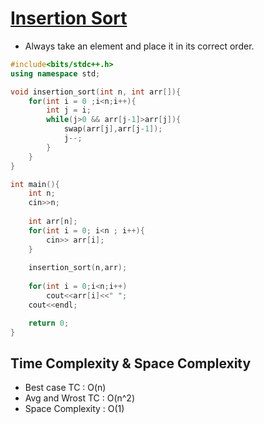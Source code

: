 # [Insertion Sort](https://www.youtube.com/watch?v=HGk_ypEuS24)

- Always take an element and place it in its correct order.


```cpp
#include<bits/stdc++.h>
using namespace std;

void insertion_sort(int n, int arr[]){
    for(int i = 0 ;i<n;i++){
        int j = i;
        while(j>0 && arr[j-1]>arr[j]){
            swap(arr[j],arr[j-1]);
            j--;
        }
    }
}

int main(){
    int n;
    cin>>n;
    
    int arr[n];
    for(int i = 0; i<n ; i++){
        cin>> arr[i];
    }
    
    insertion_sort(n,arr);
    
    for(int i = 0;i<n;i++)
        cout<<arr[i]<<" ";
    cout<<endl;

    return 0;
}

```
## Time Complexity & Space Complexity
- Best case TC : O(n)
- Avg and Wrost TC : O(n^2)
- Space Complexity : O(1)